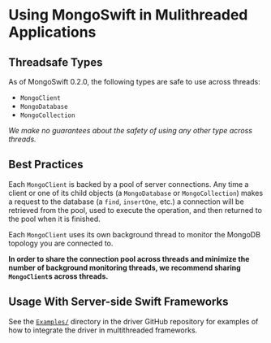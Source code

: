 # Using MongoSwift in Mulithreaded Applications

## Threadsafe Types
As of MongoSwift 0.2.0, the following types are safe to use across threads:
* `MongoClient`
* `MongoDatabase`
* `MongoCollection`

*We make no guarantees about the safety of using any other type across threads.*

## Best Practices
Each `MongoClient` is backed by a pool of server connections. Any time a client or one of its child objects (a `MongoDatabase` or `MongoCollection`) makes a request to the database (a `find`, `insertOne`, etc.) a connection will be retrieved from the pool, used to execute the operation, and then returned to the pool when it is finished.

Each `MongoClient` uses its own background thread to monitor the MongoDB topology you are connected to.

**In order to share the connection pool across threads and minimize the number of background monitoring threads, we recommend sharing `MongoClient`s across threads.**

## Usage With Server-side Swift Frameworks
See the [`Examples/`](https://github.com/mongodb/mongo-swift-driver/tree/master/Examples) directory in the driver GitHub repository for examples of how to integrate the driver in multithreaded frameworks.
